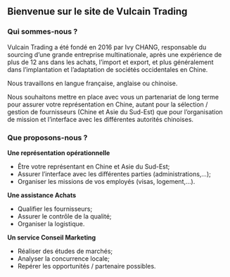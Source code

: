 ## Bienvenue sur le site de Vulcain Trading

### Qui sommes-nous ?

Vulcain Trading a été fondé en 2016 par Ivy CHANG, responsable du sourcing d’une grande entreprise multinationale, après une expérience de plus de 12 ans dans les achats, l’import et export, et plus généralement dans l’implantation et l’adaptation de sociétés occidentales en Chine.

Nous travaillons en langue française, anglaise ou chinoise.

Nous souhaitons mettre en place avec vous un partenariat de long terme pour assurer votre représentation en Chine, autant pour la sélection / gestion de fournisseurs (Chine et Asie du Sud-Est) que pour l’organisation de mission et l’interface avec les différentes autorités chinoises.

### Que proposons-nous ?

**Une représentation opérationnelle**

- Être votre représentant en Chine et Asie du Sud-Est;
- Assurer l’interface avec les différentes parties (administrations,…);
- Organiser les missions de vos employés (visas, logement,…).

**Une assistance Achats**

- Qualifier les fournisseurs;
- Assurer le contrôle de la qualité;
- Organiser la logistique.

**Un service Conseil Marketing**

- Réaliser des études de marchés;
- Analyser la concurrence locale;
- Repérer les opportunités / partenaire possibles.
